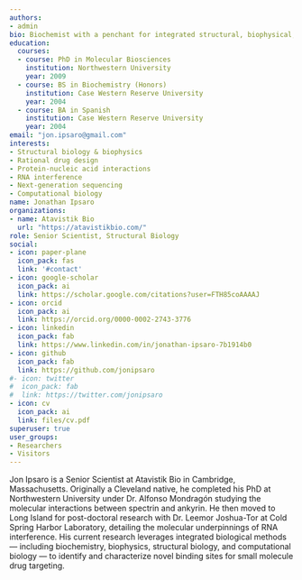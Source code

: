```yaml
---
authors:
- admin
bio: Biochemist with a penchant for integrated structural, biophysical, and computational methods.
education:
  courses:
  - course: PhD in Molecular Biosciences
    institution: Northwestern University
    year: 2009
  - course: BS in Biochemistry (Honors)
    institution: Case Western Reserve University
    year: 2004
  - course: BA in Spanish
    institution: Case Western Reserve University
    year: 2004
email: "jon.ipsaro@gmail.com"
interests:
- Structural biology & biophysics
- Rational drug design
- Protein-nucleic acid interactions
- RNA interference
- Next-generation sequencing
- Computational biology
name: Jonathan Ipsaro
organizations:
- name: Atavistik Bio
  url: "https://atavistikbio.com/"
role: Senior Scientist, Structural Biology
social:
- icon: paper-plane
  icon_pack: fas
  link: '#contact'
- icon: google-scholar
  icon_pack: ai
  link: https://scholar.google.com/citations?user=FTH85coAAAAJ
- icon: orcid
  icon_pack: ai
  link: https://orcid.org/0000-0002-2743-3776
- icon: linkedin
  icon_pack: fab
  link: https://www.linkedin.com/in/jonathan-ipsaro-7b1914b0
- icon: github
  icon_pack: fab
  link: https://github.com/jonipsaro
#- icon: twitter
#  icon_pack: fab
#  link: https://twitter.com/jonipsaro
- icon: cv
  icon_pack: ai
  link: files/cv.pdf
superuser: true
user_groups:
- Researchers
- Visitors
---
```


Jon Ipsaro is a Senior Scientist at Atavistik Bio in Cambridge, Massachusetts. Originally a Cleveland native, he completed his PhD at Northwestern University under Dr. Alfonso Mondragón studying the molecular interactions between spectrin and ankyrin.  He then moved to Long Island for post-doctoral research with Dr. Leemor Joshua-Tor at Cold Spring Harbor Laboratory, detailing the molecular underpinnings of RNA interference. His current research leverages integrated biological methods &mdash; including biochemistry, biophysics, structural biology, and computational biology &mdash; to identify and characterize novel binding sites for small molecule drug targeting.